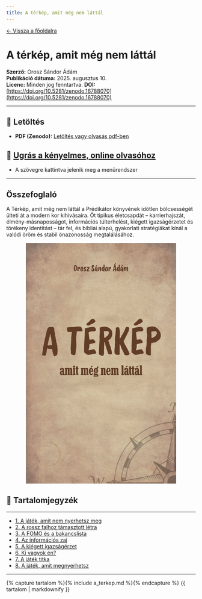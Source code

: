 ```yaml
---
title: A térkép, amit még nem láttál
---
```


[← Vissza a főoldalra](/)

# A térkép, amit még nem láttál

**Szerző:** Orosz Sándor Ádám  
**Publikáció dátuma:** 2025. augusztus 10.  
**Licenc:** Minden jog fenntartva.
**DOI:** [https://doi.org/10.5281/zenodo.16788070](https://doi.org/10.5281/zenodo.16788070)

---

## 📄 Letöltés

- **PDF (Zenodo):** [Letöltés vagy olvasás pdf-ben](https://doi.org/10.5281/zenodo.xxxxxxxx)

## 📙 [Ugrás a kényelmes, online olvasóhoz](/olvaso/a_terkep_olvaso.html)

- A szövegre kattintva jelenik meg a menürendszer

---

## Összefoglaló

A Térkép, amit még nem láttál a Prédikátor könyvének időtlen bölcsességét ülteti át a modern kor kihívásaira. Öt tipikus életcsapdát – karrierhajszát, élmény-másnaposságot, információs túlterhelést, kiégett igazságérzetet és törékeny identitást – tár fel, és bibliai alapú, gyakorlati stratégiákat kínál a valódi öröm és stabil önazonosság megtalálásához.

<div style="text-align: center;">
  <img src="cover.jpg" alt="Borítókép" style="width: 400px; height: auto;" />
</div>

## 🧭 Tartalomjegyzék

---

- [1. A játék, amit nem nyerhetsz meg](#1-a-játék-amit-nem-nyerhetsz-meg)
- [2. A rossz falhoz támasztott létra](#2-a-rossz-falhoz-támasztott-létra)
- [3. A FOMO és a bakancslista](#3-a-fomo-és-a-bakancslista)
- [4. Az információs zaj](#4-az-információs-zaj)
- [5. A kiégett igazságérzet](#5-a-kiégett-igazságérzet)
- [6. Ki vagyok én?](#6-ki-vagyok-én)
- [7. A játék titka](#7-a-játék-titka)
- [8. A játék, amit megnyerhetsz](#8-a-játék-amit-megnyerhetsz)

---

{% capture tartalom %}{% include a_terkep.md %}{% endcapture %}
{{ tartalom | markdownify }}
